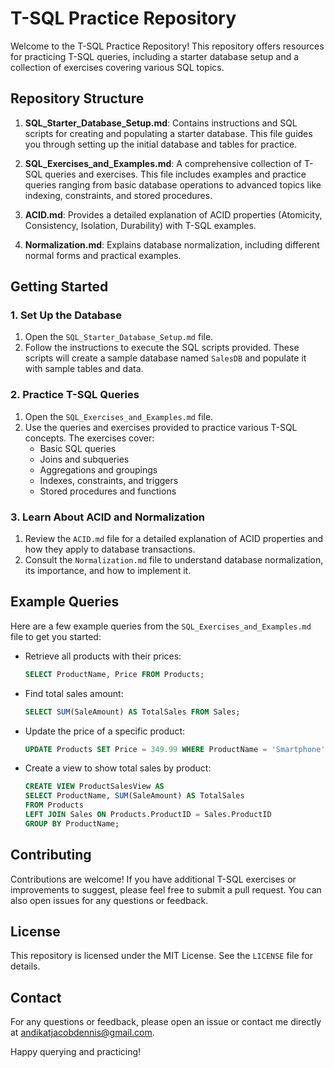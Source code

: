 # T-SQL Practice Repository

Welcome to the T-SQL Practice Repository! This repository offers resources for practicing T-SQL queries, including a starter database setup and a collection of exercises covering various SQL topics.

## Repository Structure

1. **SQL_Starter_Database_Setup.md**: Contains instructions and SQL scripts for creating and populating a starter database. This file guides you through setting up the initial database and tables for practice.

2. **SQL_Exercises_and_Examples.md**: A comprehensive collection of T-SQL queries and exercises. This file includes examples and practice queries ranging from basic database operations to advanced topics like indexing, constraints, and stored procedures.

3. **ACID.md**: Provides a detailed explanation of ACID properties (Atomicity, Consistency, Isolation, Durability) with T-SQL examples.

4. **Normalization.md**: Explains database normalization, including different normal forms and practical examples.

## Getting Started

### 1. Set Up the Database

1. Open the `SQL_Starter_Database_Setup.md` file.
2. Follow the instructions to execute the SQL scripts provided. These scripts will create a sample database named `SalesDB` and populate it with sample tables and data.

### 2. Practice T-SQL Queries

1. Open the `SQL_Exercises_and_Examples.md` file.
2. Use the queries and exercises provided to practice various T-SQL concepts. The exercises cover:
   - Basic SQL queries
   - Joins and subqueries
   - Aggregations and groupings
   - Indexes, constraints, and triggers
   - Stored procedures and functions

### 3. Learn About ACID and Normalization

1. Review the `ACID.md` file for a detailed explanation of ACID properties and how they apply to database transactions.
2. Consult the `Normalization.md` file to understand database normalization, its importance, and how to implement it.

## Example Queries

Here are a few example queries from the `SQL_Exercises_and_Examples.md` file to get you started:

- Retrieve all products with their prices:
  ```sql
  SELECT ProductName, Price FROM Products;
  ```

- Find total sales amount:
  ```sql
  SELECT SUM(SaleAmount) AS TotalSales FROM Sales;
  ```

- Update the price of a specific product:
  ```sql
  UPDATE Products SET Price = 349.99 WHERE ProductName = 'Smartphone';
  ```

- Create a view to show total sales by product:
  ```sql
  CREATE VIEW ProductSalesView AS
  SELECT ProductName, SUM(SaleAmount) AS TotalSales
  FROM Products
  LEFT JOIN Sales ON Products.ProductID = Sales.ProductID
  GROUP BY ProductName;
  ```

## Contributing

Contributions are welcome! If you have additional T-SQL exercises or improvements to suggest, please feel free to submit a pull request. You can also open issues for any questions or feedback.

## License

This repository is licensed under the MIT License. See the `LICENSE` file for details.

## Contact

For any questions or feedback, please open an issue or contact me directly at andikatjacobdennis@gmail.com.

Happy querying and practicing!
